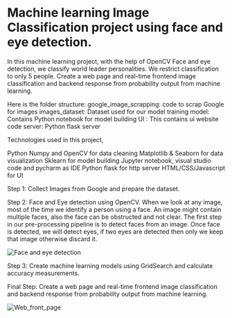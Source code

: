 # Machine learning Image Classification project using face and eye detection.
In this machine learning project, with the help of OpenCV Face and eye detection, we classify world leader personalities. We restrict classification to only 5 people. Create a web page and real-time  frontend image classification and backend response from probability output from machine learning.

Here is the folder structure:
  google_image_scrapping: code to scrap Google for images
  images_dataset: Dataset used for our model training
  model: Contains Python notebook for model building
  UI : This contains ui website code
  server: Python flask server

Technologies used in this project,

Python
Numpy and OpenCV for data cleaning
Matplotlib & Seaborn for data visualization
Sklearn for model building
Jupyter notebook, visual studio code and pycharm as IDE
Python flask for http server
HTML/CSS/Javascript for UI

Step 1: Collect Images from Google and prepare the dataset.

Step 2: Face and Eye detection using OpenCV. When we look at any image, most of the time we identify a person using a face. An image might contain multiple faces, also the face can be obstructed and not clear. The first step in our pre-processing pipeline is to detect faces from an image. Once face is detected, we will detect eyes, if two eyes are detected then only we keep that image otherwise discard it.

![Face and eye detection](https://github.com/abulzunayed/Machine_learning_Projects/assets/122612945/963054e9-9a88-48d6-8d50-c26275967c21)

Step 3: Create machine learning models using GridSearch and calculate accuracy measurements.

Final Step: Create a web page and real-time  frontend image classification and backend response from probability output from machine learning.

![Web_front_page](https://github.com/abulzunayed/Machine_learning_Projects/assets/122612945/dde676d7-75b7-4cca-92f1-47c8fae4f63f)



